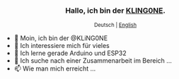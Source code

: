 <div align="center">
  <h3>Hallo, ich bin der <a href="https://github.com/KLiNG0NE/">KLING0NE</a>.</h3>
  <sub>Deutsch&nbsp;| <a href="https://github.com/KLiNG0NE/KLiNG0NE/README.md">English</a></sub>
</div>

- 👋 Moin, ich bin der @KLiNG0NE
- 👀 Ich interessiere mich für vieles
- 🌱 Ich lerne gerade Arduino und ESP32
- 💞️ Ich suche nach einer Zusammenarbeit im Bereich&nbsp;…
- 📫 Wie man mich erreicht&nbsp;…



<!---
KLiNG0NE/KLiNG0NE is a ✨ special ✨ repository because its `README.md` (this file) appears on your GitHub profile.
You can click the Preview link to take a look at your changes.
--->
